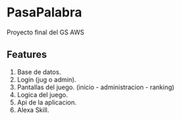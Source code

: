 # PasaPalabra
Proyecto final del GS AWS
## Features 

   1. Base de datos.
   2. Login (jug o admin).
   3. Pantallas del juego. (inicio - administracion - ranking)
   4. Logica del juego.
   5. Api de la aplicacion.
   6. Alexa Skill.
